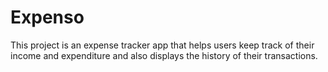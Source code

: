 # Expenso
This project is an expense tracker app that helps users keep track of their income and expenditure and also displays the history of their transactions.

